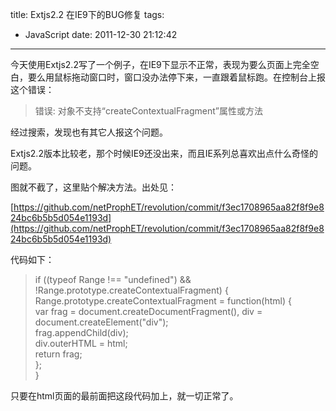 title: Extjs2.2 在IE9下的BUG修复
tags:
  - JavaScript
date: 2011-12-30 21:12:42
---

今天使用Extjs2.2写了一个例子，在IE9下显示不正常，表现为要么页面上完全空白，要么用鼠标拖动窗口时，窗口没办法停下来，一直跟着鼠标跑。在控制台上报这个错误：

> 错误: 对象不支持“createContextualFragment”属性或方法

经过搜索，发现也有其它人报这个问题。

Extjs2.2版本比较老，那个时候IE9还没出来，而且IE系列总喜欢出点什么奇怪的问题。

图就不截了，这里贴个解决方法。出处见：

[https://github.com/netProphET/revolution/commit/f3ec1708965aa82f8f9e824bc6b5b5d054e1193d](https://github.com/netProphET/revolution/commit/f3ec1708965aa82f8f9e824bc6b5b5d054e1193d)

代码如下：

> if ((typeof Range !== "undefined") &amp;&amp; !Range.prototype.createContextualFragment) {      
>     Range.prototype.createContextualFragment = function(html) {       
>         var frag = document.createDocumentFragment(), div = document.createElement("div");       
>         frag.appendChild(div);       
>         div.outerHTML = html;       
>         return frag;       
>     };       
> }

只要在html页面的最前面把这段代码加上，就一切正常了。